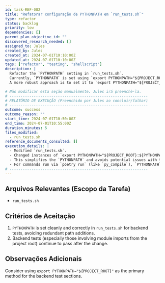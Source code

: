 ```yaml
---
id: task-REF-002
title: "Refatorar configuração de PYTHONPATH em `run_tests.sh`"
type: refactor
status: backlog
priority: low
dependencies: []
parent_plan_objective_id: ""
discovered_research_needed: []
assigned_to: Jules
created_by: Jules
created_at: 2024-07-01T10:10:00Z
updated_at: 2024-07-01T10:10:00Z
tags: ["refactor", "testing", "shellscript"]
description: |
  Refactor the `PYTHONPATH` setting in `run_tests.sh`.
  Currently, `PYTHONPATH` is set using `export PYTHONPATH="${PROJECT_ROOT}:${PYTHONPATH}"` multiple times, which can lead to the project root path being prepended repeatedly.
  A more robust approach is to set it to `export PYTHONPATH="${PROJECT_ROOT}"` or ensure it's added only once if a prior `PYTHONPATH` is essential (which is unlikely for this script's context for backend tests).

# Não modificar esta seção manualmente. Jules irá preenchê-la.
# ---------------------------------------------------------------
# RELATÓRIO DE EXECUÇÃO (Preenchido por Jules ao concluir/falhar)
# ---------------------------------------------------------------
outcome: success
outcome_reason: ""
start_time: 2024-07-01T10:50:00Z
end_time: 2024-07-01T10:55:00Z
duration_minutes: 5
files_modified:
  - run_tests.sh
reference_documents_consulted: []
execution_details: |
  - Modified `run_tests.sh`.
  - Changed instances of `export PYTHONPATH="${PROJECT_ROOT}:${PYTHONPATH}"` to `export PYTHONPATH="${PROJECT_ROOT}"` in the backend testing sections.
  - This simplifies the `PYTHONPATH` and avoids potential issues with the project root being added multiple times to the path.
  - For commands run via `poetry run` (like `py_compile`), `PYTHONPATH` manipulation is often not strictly necessary as Poetry adjusts `sys.path` for its execution environment. However, explicitly setting `PYTHONPATH="${PROJECT_ROOT}"` for direct `python -m backend.orchestrator` and `uvicorn backend.main:app` calls, and for `pytest` ensures clarity and robustness, especially if the script were run in diverse environments or if Poetry's path handling had subtle differences.
# ---------------------------------------------------------------
---
```


## Arquivos Relevantes (Escopo da Tarefa)
* `run_tests.sh`

## Critérios de Aceitação
1. `PYTHONPATH` is set cleanly and correctly in `run_tests.sh` for backend tests, avoiding redundant path additions.
2. Backend tests (especially those involving module imports from the project root) continue to pass after the change.

## Observações Adicionais
  Consider using `export PYTHONPATH="${PROJECT_ROOT}"` as the primary method for the backend test sections.
